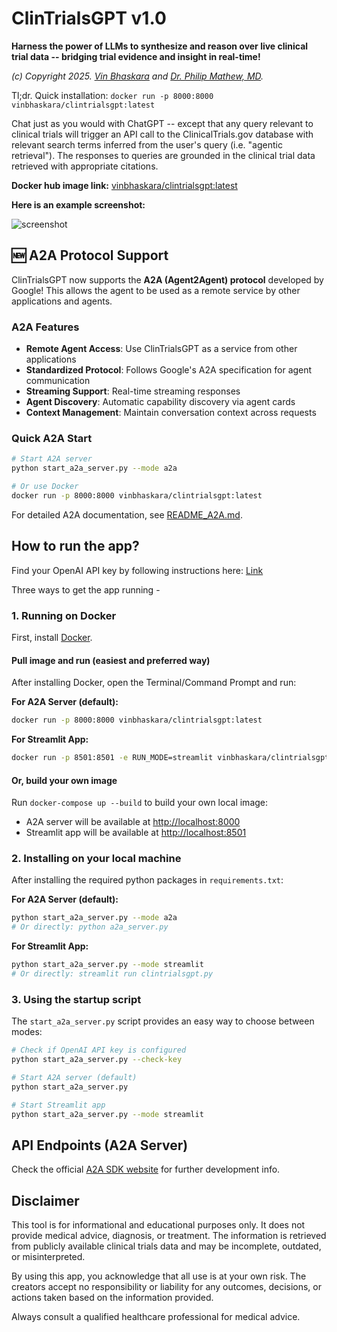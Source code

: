 # ClinTrialsGPT v1.0

**Harness the power of LLMs to synthesize and reason over live clinical trial data -- bridging trial evidence and insight in real-time!**

*(c) Copyright 2025. [Vin Bhaskara](https://vinbhaskara.github.io/) and [Dr. Philip Mathew, MD](https://www.linkedin.com/in/philipmathewmd/).*

Tl;dr. Quick installation: `docker run -p 8000:8000 vinbhaskara/clintrialsgpt:latest`

Chat just as you would with ChatGPT -- except that any query relevant to clinical trials will trigger an API call to the ClinicalTrials.gov database with relevant search terms inferred from the user's query (i.e. "agentic retrieval"). The responses to queries are grounded in the clinical trial data retrieved with appropriate citations. 

**Docker hub image link:** [vinbhaskara/clintrialsgpt:latest](https://hub.docker.com/r/vinbhaskara/clintrialsgpt)

**Here is an example screenshot:**

![screenshot](screenshot.png)

## 🆕 A2A Protocol Support

ClinTrialsGPT now supports the **A2A (Agent2Agent) protocol** developed by Google! This allows the agent to be used as a remote service by other applications and agents.

### A2A Features
- **Remote Agent Access**: Use ClinTrialsGPT as a service from other applications
- **Standardized Protocol**: Follows Google's A2A specification for agent communication
- **Streaming Support**: Real-time streaming responses
- **Agent Discovery**: Automatic capability discovery via agent cards
- **Context Management**: Maintain conversation context across requests

### Quick A2A Start
```bash
# Start A2A server
python start_a2a_server.py --mode a2a

# Or use Docker
docker run -p 8000:8000 vinbhaskara/clintrialsgpt:latest
```

For detailed A2A documentation, see [README_A2A.md](README_A2A.md).

## How to run the app?

Find your OpenAI API key by following instructions here: [Link](https://help.openai.com/en/articles/4936850-where-do-i-find-my-openai-api-key)

Three ways to get the app running - 

### 1. Running on Docker

First, install [Docker](https://www.docker.com/). 

#### Pull image and run (easiest and preferred way)

After installing Docker, open the Terminal/Command Prompt and run:

**For A2A Server (default):**
```bash
docker run -p 8000:8000 vinbhaskara/clintrialsgpt:latest
```

**For Streamlit App:**
```bash
docker run -p 8501:8501 -e RUN_MODE=streamlit vinbhaskara/clintrialsgpt:latest
```

#### Or, build your own image

Run `docker-compose up --build` to build your own local image:
- A2A server will be available at [http://localhost:8000](http://localhost:8000)
- Streamlit app will be available at [http://localhost:8501](http://localhost:8501)

### 2. Installing on your local machine

After installing the required python packages in `requirements.txt`:

**For A2A Server (default):**
```bash
python start_a2a_server.py --mode a2a
# Or directly: python a2a_server.py
```

**For Streamlit App:**
```bash
python start_a2a_server.py --mode streamlit
# Or directly: streamlit run clintrialsgpt.py
```

### 3. Using the startup script

The `start_a2a_server.py` script provides an easy way to choose between modes:

```bash
# Check if OpenAI API key is configured
python start_a2a_server.py --check-key

# Start A2A server (default)
python start_a2a_server.py

# Start Streamlit app
python start_a2a_server.py --mode streamlit
```

## API Endpoints (A2A Server)

Check the official [A2A SDK website](https://a2aproject.github.io/A2A/sdk/python/) for further development info.


## Disclaimer

This tool is for informational and educational purposes only. It does not provide medical advice, diagnosis, or treatment. The information is retrieved from publicly available clinical trials data and may be incomplete, outdated, or misinterpreted.

By using this app, you acknowledge that all use is at your own risk. The creators accept no responsibility or liability for any outcomes, decisions, or actions taken based on the information provided.

Always consult a qualified healthcare professional for medical advice.
